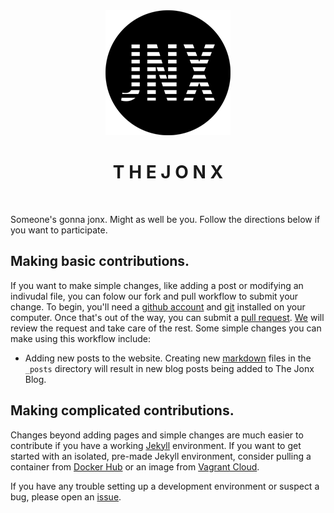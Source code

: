 <div align="middle">
<img src ="images/logos/jonx_logo200px.png" alt="jonx logo" title="jonx logo">
<h1>T H E J O N X</h1>
</div>
<br />

Someone's gonna jonx. Might as well be you. Follow the directions below if you want to participate.

## Making basic contributions.
If you want to make simple changes, like adding a post or modifying an indivudal file, you can folow our fork and pull workflow to submit your change. To begin, you'll need a [github account](https://github.com/account) and [git](https://help.github.com/articles/set-up-git) installed on your computer. Once that's out of the way, you can submit a [pull request](https://help.github.com/articles/using-pull-requests). [We](https://github.com/orgs/the-jonx/teams/web) will review the request and take care of the rest. Some simple changes you can make using this workflow include:

* Adding new posts to the website. Creating new [markdown](https://en.wikipedia.org/wiki/Markdown) files in the `_posts` directory will result in new blog posts being added to The Jonx Blog.

## Making complicated contributions.
Changes beyond adding pages and simple changes are much easier to contribute if you have a working [Jekyll](http://jekyllrb.com/docs/installation/) environment. If you want to get started with an isolated, pre-made Jekyll environment, consider pulling a container from [Docker Hub](https://registry.hub.docker.com/u/grahamc/jekyll) or an image from [Vagrant Cloud](https://vagrantcloud.com/marty/boxes/trusty64).  

If you have any trouble setting up a development environment or suspect a bug, please open an [issue](https://github.com/the-jonx/the-jonx.github.io/issues).
